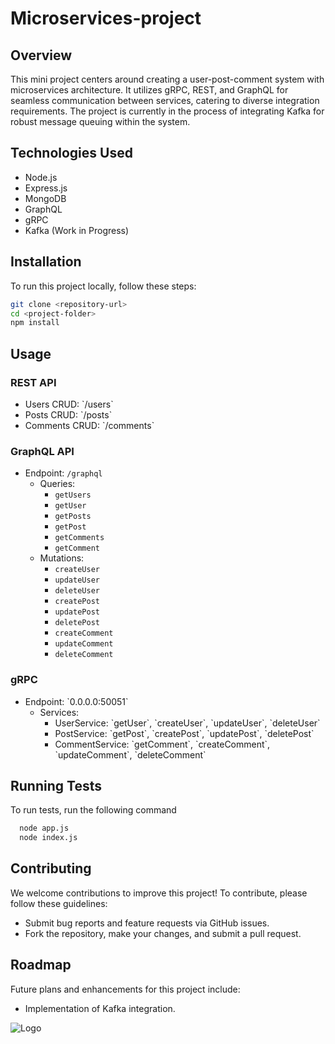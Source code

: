 
# Microservices-project

## Overview
This mini project centers around creating a user-post-comment system with microservices architecture. It utilizes gRPC, REST, and GraphQL for seamless communication between services, catering to diverse integration requirements. The project is currently in the process of integrating Kafka for robust message queuing within the system.

## Technologies Used
- Node.js
- Express.js
- MongoDB
- GraphQL
- gRPC
- Kafka (Work in Progress)

## Installation
To run this project locally, follow these steps:

```bash
git clone <repository-url>
cd <project-folder>
npm install
```

## Usage
### REST API
- Users CRUD: \`/users\`
- Posts CRUD: \`/posts\`
- Comments CRUD: \`/comments\`

### GraphQL API
- Endpoint: `/graphql`
  - Queries:
    - `getUsers`
    - `getUser`
    - `getPosts`
    - `getPost`
    - `getComments`
    - `getComment`
  - Mutations:
    - `createUser`
    - `updateUser`
    - `deleteUser`
    - `createPost`
    - `updatePost`
    - `deletePost`
    - `createComment`
    - `updateComment`
    - `deleteComment`


### gRPC
- Endpoint: \`0.0.0.0:50051\`
  - Services:
    - UserService: \`getUser\`, \`createUser\`, \`updateUser\`, \`deleteUser\`
    - PostService: \`getPost\`, \`createPost\`, \`updatePost\`, \`deletePost\`
    - CommentService: \`getComment\`, \`createComment\`, \`updateComment\`, \`deleteComment\`


    
## Running Tests

To run tests, run the following command

```bash
  node app.js
  node index.js
```



## Contributing
We welcome contributions to improve this project! To contribute, please follow these guidelines:
- Submit bug reports and feature requests via GitHub issues.
- Fork the repository, make your changes, and submit a pull request.

## Roadmap
Future plans and enhancements for this project include:
- Implementation of Kafka integration.


![Logo](https://i.postimg.cc/qRdyw8NH/blog-64583fdf7ff8358910349c40-img-05d6717-fa0d-32de-4b31-5e8078575a4.png)

